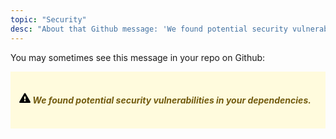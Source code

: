 ```yaml
---
topic: "Security"
desc: "About that Github message: 'We found potential security vulnerabilities in your project' and how to fix it"
---
```


<style>
 .flash-warn {
    color: #735c0f;
    background-color: #fffbdd;
    border-color: rgba(27,31,35,0.15);
    max-width: 50em;
    padding: 1em;
}
 </style>

You may sometimes see this message in your repo on Github:




<div class="flash flash-warn mt-3">
 <h5 class="mb-1" style="display-inline">
 <svg height="18" class="octicon octicon-alert mr-1" viewBox="0 0 16 16" version="1.1" width="18" aria-hidden="true"><path fill-rule="evenodd" d="M8.893 1.5c-.183-.31-.52-.5-.887-.5s-.703.19-.886.5L.138 13.499a.98.98 0 0 0 0 1.001c.193.31.53.501.886.501h13.964c.367 0 .704-.19.877-.5a1.03 1.03 0 0 0 .01-1.002L8.893 1.5zm.133 11.497H6.987v-2.003h2.039v2.003zm0-3.004H6.987V5.987h2.039v4.006z"/></svg>
 We found potential security vulnerabilities in your dependencies.
 </h5> 
</div>

